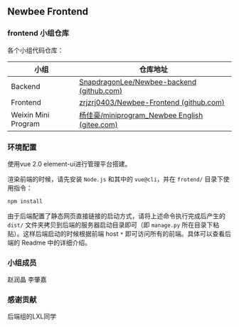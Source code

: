 ## Newbee Frontend

### frontend 小组仓库

各个小组代码仓库：

| 小组                | 仓库地址                                                     |
| ------------------- | ------------------------------------------------------------ |
| Backend             | [SnapdragonLee/Newbee-backend (github.com)](https://github.com/SnapdragonLee/Newbee-backend) |
| Frontend            | [zrjzrj0403/Newbee-Frontend (github.com)](https://github.com/zrjzrj0403/Newbee-Frontend) |
| Weixin Mini Program | [杨佳豪/miniprogram_Newbee English (gitee.com)](https://gitee.com/edwardyangjh/newbee-english) |



### 环境配置

使用vue 2.0 element-ui进行管理平台搭建。



渲染前端的时候，请先安装 `Node.js` 和其中的 `vue@cli`，并在 `frotend/` 目录下使用指令：

```bash
npm install
```



由于后端配置了静态网页直接链接的启动方式，请将上述命令执行完成后产生的 `dist/` 文件夹拷贝到后端的服务器启动目录即可（即 `manage.py` 所在目录下粘贴）。这样后端启动的时候根据前端 host `*` 即可访问所有的前端。具体可以查看后端的 Readme 中的详细介绍。



### 小组成员

赵润晶 李肇嘉 

### 感谢贡献

后端组的LXL同学

